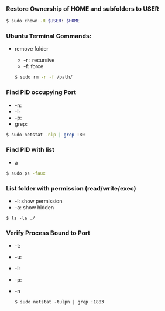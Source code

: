 ### Restore Ownership of HOME and subfolders to USER

```bash
$ sudo chown -R $USER: $HOME
```



### Ubuntu Terminal Commands:

* remove folder

  * -r : recursive
  * -f: force

  ```bash
  $ sudo rm -r -f /path/
  ```

### Find PID occupying Port

* -n:
* -l:
* -p:
* grep:

```bash
$ sudo netstat -nlp | grep :80
```

### Find PID with list

* a

```bash
$ sudo ps -faux
```

### List folder with permission (read/write/exec)

* -l: show permission
* -a: show hidden

```
$ ls -la ./
```

### Verify Process Bound to Port

* -t:

* -u:

* -l:

* -p:

* -n

  ```
  $ sudo netstat -tulpn | grep :1883
  ```

  

